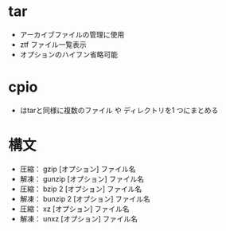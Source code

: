 # tar
- アーカイブファイルの管理に使用
- ztf ファイル一覧表示
- オプションのハイフン省略可能

# cpio
- はtarと同様に複数のファイル や ディレクトリを1 つにまとめる

# 構文
- 圧縮： gzip [オプション] ファイル名 
- 解凍： gunzip [オプション] ファイル名
- 圧縮： bzip 2 [オプション] ファイル名
- 解凍： bunzip 2 [オプション] ファイル名
- 圧縮： xz [オプション] ファイル名
- 解凍： unxz [オプション] ファイル名
